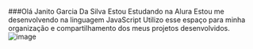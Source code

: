 ###Olá
Janito Garcia Da Silva
Estou Estudando na Alura
Estou me desenvolvendo na linguagem JavaScript
Utilizo esse espaço para minha organização e compartilhamento dos meus projetos desenvolvidos.
![image](https://github.com/janito17/janito17/assets/171971892/02d8a673-90c2-4d05-9afb-43233d15796c)

